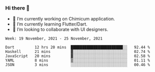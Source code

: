 ### Hi there 👋

<!--
**devcat37/devcat37** is a ✨ _special_ ✨ repository because its `README.md` (this file) appears on your GitHub profile.-->


- 🔭 I’m currently working on Chimicum application.
- 🌱 I’m currently learning Flutter/Dart.
- 👯 I’m looking to collaborate with UI designers.
<!-- - 🤔 I’m looking for help with ... -->

<!--START_SECTION:waka-->
```text
Week: 19 November, 2021 - 25 November, 2021

Dart         12 hrs 20 mins  ███████████████████████░░   92.44 % 
Haskell      21 mins         ▓░░░░░░░░░░░░░░░░░░░░░░░░   02.74 % 
JavaScript   20 mins         ▓░░░░░░░░░░░░░░░░░░░░░░░░   02.58 % 
YAML         8 mins          ▒░░░░░░░░░░░░░░░░░░░░░░░░   01.11 % 
JSON         3 mins          ░░░░░░░░░░░░░░░░░░░░░░░░░   00.46 % 
```
<!--END_SECTION:waka-->
